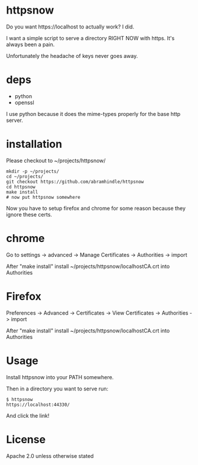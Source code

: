 httpsnow
========

Do you want https://localhost to actually work? I did.

I want a simple script to serve a directory RIGHT NOW with https. It's always been a pain.

Unfortunately the headache of keys never goes away.

deps
====

* python
* openssl

I use python because it does the mime-types properly for the base http server.

installation
============

Please checkout to ~/projects/httpsnow/

    mkdir -p ~/projects/
    cd ~/projects/
    git checkout https://github.com/abramhindle/httpsnow
    cd httpsnow
    make install
    # now put httpsnow somewhere

Now you have to setup firefox and chrome for some reason because they ignore these certs.

chrome
======

Go to settings -> advanced -> Manage Certificates -> Authorities -> import

After "make install" install ~/projects/httpsnow/localhostCA.crt  into Authorities

Firefox
=======

Preferences -> Advanced -> Certificates -> View Certificates -> Authorities -> import

After "make install" install ~/projects/httpsnow/localhostCA.crt  into Authorities

Usage
=====

Install httpsnow into your PATH somewhere.

Then in a directory you want to serve run:

    $ httpsnow
    https://localhost:44330/

And click the link!

License
=======

Apache 2.0 unless otherwise stated

